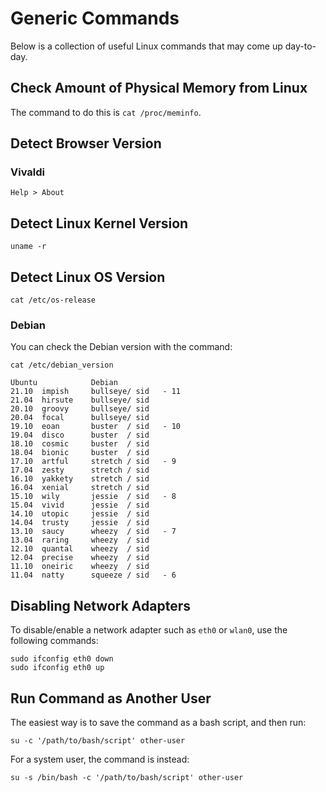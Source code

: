 # Generic Commands

Below is a collection of useful Linux commands that may come up day-to-day.

## Check Amount of Physical Memory from Linux

The command to do this is `cat /proc/meminfo`.

## Detect Browser Version

### Vivaldi

```
Help > About
```

## Detect Linux Kernel Version

```shell
uname -r
```

## Detect Linux OS Version

```shell
cat /etc/os-release
```

### Debian

You can check the Debian version with the command:
```shell
cat /etc/debian_version
```

```
Ubuntu            Debian  
21.10  impish     bullseye/ sid   - 11
21.04  hirsute    bullseye/ sid   
20.10  groovy     bullseye/ sid
20.04  focal      bullseye/ sid
19.10  eoan       buster  / sid   - 10
19.04  disco      buster  / sid
18.10  cosmic     buster  / sid
18.04  bionic     buster  / sid
17.10  artful     stretch / sid   - 9
17.04  zesty      stretch / sid
16.10  yakkety    stretch / sid
16.04  xenial     stretch / sid
15.10  wily       jessie  / sid   - 8
15.04  vivid      jessie  / sid
14.10  utopic     jessie  / sid
14.04  trusty     jessie  / sid
13.10  saucy      wheezy  / sid   - 7
13.04  raring     wheezy  / sid
12.10  quantal    wheezy  / sid
12.04  precise    wheezy  / sid
11.10  oneiric    wheezy  / sid
11.04  natty      squeeze / sid   - 6
```

## Disabling Network Adapters

To disable/enable a network adapter such as `eth0` or `wlan0`, use the following commands:
```shell
sudo ifconfig eth0 down
sudo ifconfig eth0 up
```

## Run Command as Another User

The easiest way is to save the command as a bash script, and then run:
```shell
su -c '/path/to/bash/script' other-user
```

For a system user, the command is instead:
```shell
su -s /bin/bash -c '/path/to/bash/script' other-user
```
